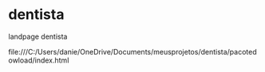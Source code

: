 # dentista
 landpage dentista

file:///C:/Users/danie/OneDrive/Documents/meusprojetos/dentista/pacotedowload/index.html
